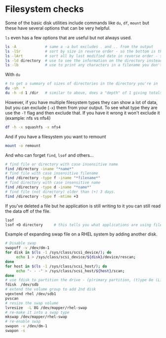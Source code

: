 # Filesystem checks

Some of the basic disk utilities include commands like `du`, `df`, `mount` but these have several options that can be very helpful.

`ls` even has a few options that are useful but not always used.

``` bash
ls -A             # same a -a but excludes . and .. from the output
ls -lSr           # sort by size in reverse order - so the bottom is the largest
ls -lArt          # sort all by last modified date in reverse order - so you see latest at the bottom. 
ls -ld directory  # use to see the information on the directory instead of its contents
ls -lb            # use to print any characters in a filename you don't usually see like spaces, tabs, etc" 
```

With `du`

``` bash
# to get a summary of sizes of directories in the directory you're in
du -sh  *    
du -h -d 1 /dir   # similar to above, does a "depth" of 1 giving totals for the directories under /dir
```

However, if you have multiple filesystem types they can show a lot of data, but you can exclude (`-x`) them from your output. To see what type they are use the `-T` flag and then exclude that. If you have it wrong it won't exclude it (example: nfs vs nfs4)

``` bash
df -h -x squashfs -x nfs4 
```

And if you have a filesystem you want to remount

``` bash
mount -o remount
```

And who can forget `find`, `lsof` and others...

``` bash
# find file or directory with case insensitive name
find /directory -iname "*name*"
# find file with case insensitive filename
find /directory -type f -iname "*filename*"
# find directory with case insensitive name
find /directory -type d -iname "*name*"
# find file (not directory) older than (+) 3 days.
find /directory -type f -mtime +3
```

If you've deleted a file but he application is still writing to it you can still read the data off of the file.

``` bash
lsof 
lsof +D directory     # this tells you what applications are using files in that directory
```

Example of expanding swap file on a RHEL system by adding another disk.

``` bash
# Disable swap
swapoff -v /dev/dm-1
for disk in $(ls -1 /sys/class/scsi_device/); do
     echo 1 > /sys/class/scsi_device/${disk}/device/rescan;
done
for host in $(ls -1 /sys/class/scsi_host/); do
     echo "- - -" > /sys/class/scsi_host/${host}/scan; 
done
# use fdisk to partition the drive - (p)rimary partition, (t)ype 8e (Linux LVM) and (w)rite
fdisk  /dev/sdb
# extend the volume group to add 2nd disk
vgextend rhel /dev/sdb1
pvscan
# resize the swap volume
lvresize  -L 8G /dev/mapper/rhel-swap
# re-make it into a swap type
mkswap /dev/mapper/rhel-swap 
# re-enable swap 
swapon -v /dev/dm-1
swapon -s
```
